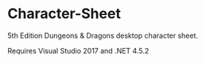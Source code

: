 # Character-Sheet

5th Edition Dungeons & Dragons desktop character sheet.

Requires Visual Studio 2017 and .NET 4.5.2
